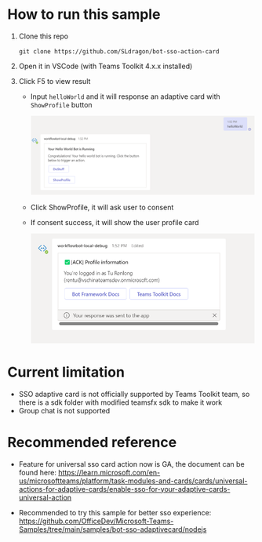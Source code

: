 # How to run this sample
1. Clone this repo
   ```
   git clone https://github.com/SLdragon/bot-sso-action-card
   ```

2. Open it in VSCode (with Teams Toolkit 4.x.x installed)

3. Click F5 to view result

    - Input `helloWorld` and it will response an adaptive card with `ShowProfile` button

      ![](./assets/sso-profile.png)

    - Click ShowProfile, it will ask user to consent

    - If consent success, it will show the user profile card
    
      ![](./assets/sso-profile-result.png)


# Current limitation
- SSO adaptive card is not officially supported by Teams Toolkit team, so there is a sdk folder with modified teamsfx sdk to make it work
- Group chat is not supported


# Recommended reference
- Feature for universal sso card action now is GA, the document can be found here: https://learn.microsoft.com/en-us/microsoftteams/platform/task-modules-and-cards/cards/universal-actions-for-adaptive-cards/enable-sso-for-your-adaptive-cards-universal-action

- Recommended to try this sample for better sso experience: https://github.com/OfficeDev/Microsoft-Teams-Samples/tree/main/samples/bot-sso-adaptivecard/nodejs
